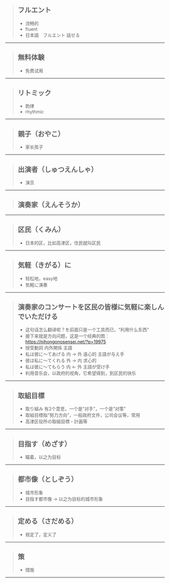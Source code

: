 > ## フルエント
> * 流畅的
> * fluent
> * 日本語　フルエント 話せる
----------

> ## 無料体験
> * 免费试用
----------

> ## リトミック
> * 韵律
> * rhythmic
----------

> ## 親子（おやこ）
> * 家长孩子
----------

> ## 出演者（しゅつえんしゃ）
> * 演员
----------

> ## 演奏家（えんそうか）
----------

> ## 区民（くみん）
> * 日本的区，比如高津区，住民就叫区民
----------

> ## 気軽（きがる）に
> * 轻松地，easy地
> * 気軽に演奏
----------

> ## 演奏家のコンサートを区民の皆様に気軽に楽しんでいただける
> * 这句话怎么翻译呢？を前面只是一个工具而已，“利用什么东西”
> * 接下来就是方向问题，这是一个经典的图：https://nihongonosensei.net/?p=19975
> * 授受動詞            内外関係     主語
> * 私は彼に～てあげる    内 -> 外    遠心的	主語が与え手
> * 彼は私に～てくれる    外 -> 内    求心的
> * 私は彼に～てもらう    内 <- 外    主語が受け手
> * 利用音乐会，以政府的视角，它希望得到，到区民的快乐
----------

> ## 取組目標
> * 取り組み 有2个意思，一个是“对手”，一个是“对策”
> * 取組目標指“努力方向”，一般政府文件，公司会议等，常用
> * 高津区役所の取組目標・計画等
----------

> ## 目指す（めざす）
> * 瞄着，以之为目标
----------

> ## 都市像（としぞう）
> * 城市形象
> * 目指す都市像 -> 以之为目标的城市形象
----------

> ## 定める（さだめる）
> * 规定了，定义了
----------

> ##  策
> * 措施
----------
